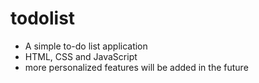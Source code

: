 # todolist

- A simple to-do list application
- HTML, CSS and JavaScript
- more personalized features will be added in the future
